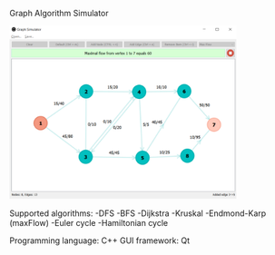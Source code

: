 Graph Algorithm Simulator

<img src="https://github.com/dimatrubca/Graph-Algorithms-Simulator/blob/master/Screenshots/maxFlow.png" width="400">

Supported algorithms:
-DFS
-BFS
-Dijkstra
-Kruskal
-Endmond-Karp (maxFlow)
-Euler cycle
-Hamiltonian cycle

Programming language: C++
GUI framework: Qt
